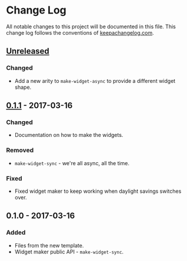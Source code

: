 # Change Log
All notable changes to this project will be documented in this file. This change log follows the conventions of [keepachangelog.com](http://keepachangelog.com/).

## [Unreleased]
### Changed
- Add a new arity to `make-widget-async` to provide a different widget shape.

## [0.1.1] - 2017-03-16
### Changed
- Documentation on how to make the widgets.

### Removed
- `make-widget-sync` - we're all async, all the time.

### Fixed
- Fixed widget maker to keep working when daylight savings switches over.

## 0.1.0 - 2017-03-16
### Added
- Files from the new template.
- Widget maker public API - `make-widget-sync`.

[Unreleased]: https://github.com/your-name/std_lib_example/compare/0.1.1...HEAD
[0.1.1]: https://github.com/your-name/std_lib_example/compare/0.1.0...0.1.1
